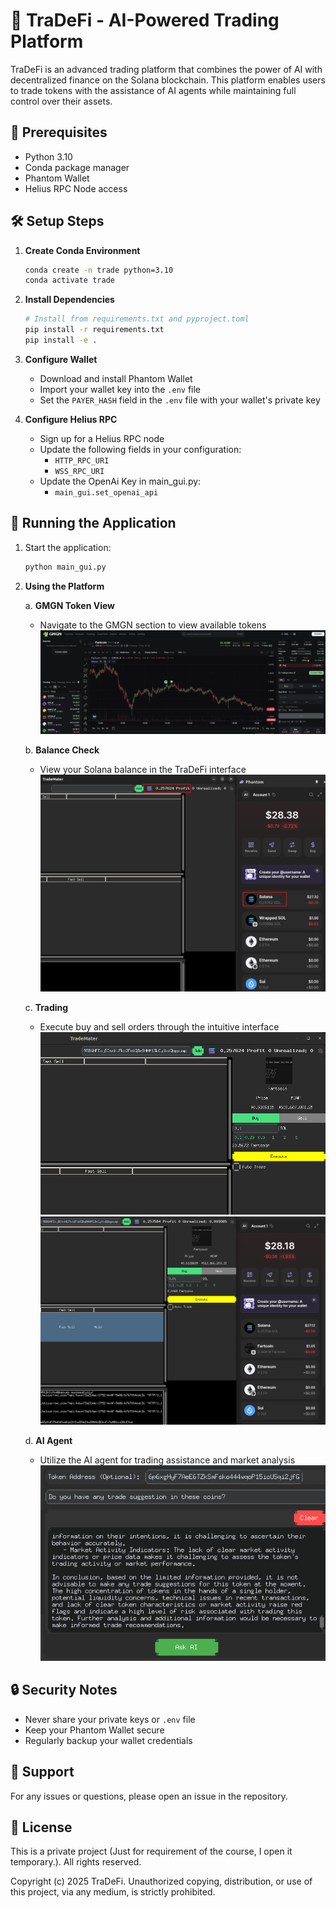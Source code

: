 # 🚀 TraDeFi - AI-Powered Trading Platform

TraDeFi is an advanced trading platform that combines the power of AI with decentralized finance on the Solana blockchain. This platform enables users to trade tokens with the assistance of AI agents while maintaining full control over their assets.

## 🔧 Prerequisites

- Python 3.10
- Conda package manager
- Phantom Wallet
- Helius RPC Node access

## 🛠️ Setup Steps

1. **Create Conda Environment**
   ```bash
   conda create -n trade python=3.10
   conda activate trade
   ```

2. **Install Dependencies**
   ```bash
   # Install from requirements.txt and pyproject.toml
   pip install -r requirements.txt
   pip install -e .
   ```

3. **Configure Wallet**
   - Download and install Phantom Wallet
   - Import your wallet key into the `.env` file
   - Set the `PAYER_HASH` field in the `.env` file with your wallet's private key

4. **Configure Helius RPC**
   - Sign up for a Helius RPC node
   - Update the following fields in your configuration:
     - `HTTP_RPC_URI`
     - `WSS_RPC_URI`
   - Update the OpenAi Key in main_gui.py:
     - `main_gui.set_openai_api`

## 🏃 Running the Application

1. Start the application:
   ```bash
   python main_gui.py
   ```

2. **Using the Platform**

   a. **GMGN Token View**
   - Navigate to the GMGN section to view available tokens
   ![GMGN Dex](https://github.com/xiaochengsky/25-Spring-SoftwareEng/blob/main/images/3-Dex.png)

   b. **Balance Check**
   - View your Solana balance in the TraDeFi interface
   ![Wallet View](https://github.com/xiaochengsky/25-Spring-SoftwareEng/blob/main/images/4-Wallet.png)

   c. **Trading**
   - Execute buy and sell orders through the intuitive interface
   ![Trading-Buy](https://github.com/xiaochengsky/25-Spring-SoftwareEng/blob/main/images/5-buy.png)
   ![Trading-Sell](https://github.com/xiaochengsky/25-Spring-SoftwareEng/blob/main/images/6-sell.png)

   d. **AI Agent**
   - Utilize the AI agent for trading assistance and market analysis
   ![AI Agent](https://github.com/xiaochengsky/25-Spring-SoftwareEng/blob/main/images/7-agent.png)

## 🔒 Security Notes

- Never share your private keys or `.env` file
- Keep your Phantom Wallet secure
- Regularly backup your wallet credentials

## 💬 Support
For any issues or questions, please open an issue in the repository.

## 📄 License

This is a private project (Just for requirement of the course, I open it temporary.). All rights reserved.

Copyright (c) 2025 TraDeFi. Unauthorized copying, distribution, or use of this project, via any medium, is strictly prohibited.
